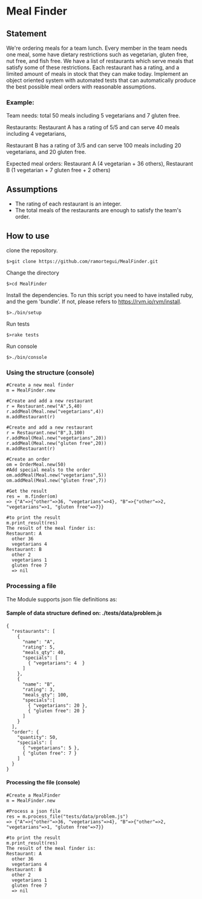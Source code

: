 # Meal Finder

## Statement

We're ordering meals for a team lunch. Every member in the team needs one meal, some have dietary restrictions such as vegetarian, gluten free, nut free, and fish free. We have a list of restaurants which serve meals that satisfy some of these restrictions. Each restaurant has a rating, and a limited amount of meals in stock that they can make today. Implement an object oriented system with automated tests that can automatically produce the best possible meal orders with reasonable assumptions.

### Example:

Team needs: total 50 meals including 5 vegetarians and 7 gluten free.

Restaurants: Restaurant A has a rating of 5/5 and can serve 40 meals including 4 vegetarians,

Restaurant B has a rating of 3/5 and can serve 100 meals including 20 vegetarians, and 20 gluten free.

Expected meal orders: Restaurant A (4 vegetarian + 36 others), Restaurant B (1 vegetarian + 7 gluten free + 2 others)

## Assumptions

- The rating of each restaurant is an integer.
- The total meals of the restaurants are enough to satisfy the team's order.

## How to use

clone the repository.

    $>git clone https://github.com/ramortegui/MealFinder.git

Change the directory

    $>cd MealFinder

Install the dependencies. To run this script you need to have installed ruby, and the gem 'bundle'.
If not, please refers to https://rvm.io/rvm/install.

    $>./bin/setup

Run tests

    $>rake tests

Run console

    $>./bin/console

### Using the structure (console)

    #Create a new meal finder
    m = MealFinder.new

    #Create and add a new restaurant
    r = Restaurant.new("A",5,40)
    r.addMeal(Meal.new("vegetarians",4))
    m.addRestaurant(r)

    #Create and add a new restaurant
    r = Restaurant.new("B",3,100)
    r.addMeal(Meal.new("vegetarians",20))
    r.addMeal(Meal.new("gluten free",20))
    m.addRestaurant(r)

    #Create an order
    om = OrderMeal.new(50)
    #Add special meals to the order
    om.addMeal(Meal.new("vegetarians",5))
    om.addMeal(Meal.new("gluten free",7))

    #Get the result
    res =  m.finder(om)
    => {"A"=>{"other"=>36, "vegetarians"=>4}, "B"=>{"other"=>2, "vegetarians"=>1, "gluten free"=>7}}

    #to print the result
    m.print_result(res)
    The result of the meal finder is:
    Restaurant: A
      other 36
      vegetarians 4
    Restaurant: B
      other 2
      vegetarians 1
      gluten free 7
      => nil



### Processing a file

The Module supports json file definitions as:

#### Sample of data structure defined on: ./tests/data/problem.js
```
{
  "restaurants": [
    {
      "name": "A",
      "rating": 5,
      "meals_qty": 40,
      "specials": [
        { "vegetarians": 4  }
      ]
    },
    {
      "name": "B",
      "rating": 3,
      "meals_qty": 100,
      "specials":[
        { "vegetarians": 20 },
        { "gluten free": 20 }
      ]
    }
  ],
  "order": {
    "quantity": 50,
    "specials": [
      { "vegetarians": 5 },
      { "gluten free": 7 }
    ]
  }
}
```
#### Processing the file (console)

    #Create a MealFinder
    m = MealFinder.new

    #Process a json file
    res = m.process_file("tests/data/problem.js")
    => {"A"=>{"other"=>36, "vegetarians"=>4}, "B"=>{"other"=>2, "vegetarians"=>1, "gluten free"=>7}} 

    #to print the result
    m.print_result(res)
    The result of the meal finder is:
    Restaurant: A
      other 36
      vegetarians 4
    Restaurant: B
      other 2
      vegetarians 1
      gluten free 7
      => nil

